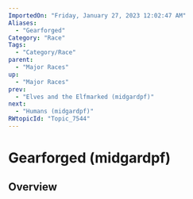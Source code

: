 ```yaml
---
ImportedOn: "Friday, January 27, 2023 12:02:47 AM"
Aliases:
  - "Gearforged"
Category: "Race"
Tags:
  - "Category/Race"
parent:
  - "Major Races"
up:
  - "Major Races"
prev:
  - "Elves and the Elfmarked (midgardpf)"
next:
  - "Humans (midgardpf)"
RWtopicId: "Topic_7544"
---
```

# Gearforged (midgardpf)
## Overview
